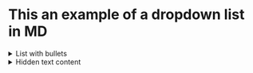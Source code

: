 # This an example of a dropdown list in MD
<details>
    <summary>List with bullets</summary>
    <ul>
    <li> <a href="Vuln/XSS/items/CORS.md"> CORS</a></li>
    <li> <a href="Vuln/XSS/items/CSP.md"> CSP </a></li>
    <li> <a href="Vuln/XSS/items/cookies.md"> Cookies </a></li>
    <li> <a href="Vuln/XSS/items/dom.md"> DOM </a></li>
    </ul>
</details>
<details>
    <summary>Hidden text content</summary>
    Here is the content of this part. I am free to use HTML tags within <b>details</b> tags.
    Lorem Ipsum is simply dummy text of the printing and typesetting industry. Lorem Ipsum has been the industry's standard 
    dummy text ever since the 1500s, when an unknown printer took a galley of type and scrambled it to make a type specimen 
    book. It has survived not only five centuries, but also the leap into electronic typesetting, remaining essentially 
    unchanged. It was popularised in the 1960s with the release of Letraset sheets containing Lorem Ipsum passages, and 
    more recently with desktop publishing software like Aldus PageMaker including versions of Lorem Ipsum.
</details>
